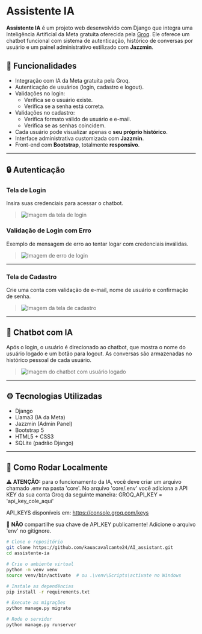 # Assistente IA

**Assistente IA** é um projeto web desenvolvido com Django que integra uma Inteligência Artificial da Meta gratuita oferecida pela [Groq](https://groq.com). Ele oferece um chatbot funcional com sistema de autenticação, histórico de conversas por usuário e um painel administrativo estilizado com **Jazzmin**.

## :rocket: Funcionalidades

- Integração com IA da Meta gratuita pela Groq.
- Autenticação de usuários (login, cadastro e logout).
- Validações no login:
  - Verifica se o usuário existe.
  - Verifica se a senha está correta.
- Validações no cadastro:
  - Verifica formato válido de usuário e e-mail.
  - Verifica se as senhas coincidem.
- Cada usuário pode visualizar apenas o **seu próprio histórico**.
- Interface administrativa customizada com **Jazzmin**.
- Front-end com **Bootstrap**, totalmente **responsivo**.

---

## :lock: Autenticação

### Tela de Login

Insira suas credenciais para acessar o chatbot.

> ![Imagem da tela de login](img/login.png)

### Validação de Login com Erro

Exemplo de mensagem de erro ao tentar logar com credenciais inválidas.

> ![Imagem de erro de login](img/login_erro.png)

---

### Tela de Cadastro

Crie uma conta com validação de e-mail, nome de usuário e confirmação de senha.

> ![Imagem da tela de cadastro](img/cadastro.png)

---

## :speech_balloon: Chatbot com IA

Após o login, o usuário é direcionado ao chatbot, que mostra o nome do usuário logado e um botão para logout. As conversas são armazenadas no histórico pessoal de cada usuário.

> ![Imagem do chatbot com usuário logado](img/chatbot.png)

---

## :gear: Tecnologias Utilizadas

- Django
- Llama3 (IA da Meta)
- Jazzmin (Admin Panel)
- Bootstrap 5
- HTML5 + CSS3
- SQLite (padrão Django)

---

## :hammer: Como Rodar Localmente

⚠️ **ATENÇÃO:** para o funcionamento da IA, você deve criar um arquivo chamado .env na pasta 'core'. No arquivo 'core/.env' você adiciona a API KEY da sua conta Groq da seguinte maneira: GROQ_API_KEY = 'api_key_cole_aqui'

API_KEYS disponíveis em: https://console.groq.com/keys

🚫 **NÃO** compartilhe sua chave de API_KEY publicamente! Adicione o arquivo 'env' no gitignore.

```bash
# Clone o repositório
git clone https://github.com/kauacavalcante24/AI_assistant.git
cd assistente-ia

# Crie o ambiente virtual
python -m venv venv
source venv/bin/activate  # ou .\venv\Scripts\activate no Windows

# Instale as dependências
pip install -r requirements.txt

# Execute as migrações
python manage.py migrate

# Rode o servidor
python manage.py runserver
